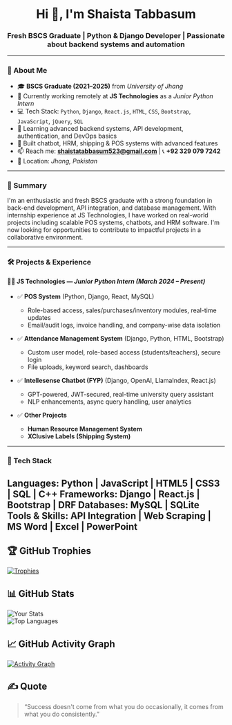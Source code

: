 <h1 align="center">Hi 👋, I'm Shaista Tabbasum</h1>
<h3 align="center">Fresh BSCS Graduate | Python & Django Developer | Passionate about backend systems and automation</h3>

---

### 🧾 About Me

- 🎓 **BSCS Graduate (2021–2025)** from *University of Jhang*
- 🔭 Currently working remotely at **JS Technologies** as a *Junior Python Intern*
- 💻 Tech Stack: `Python`, `Django`, `React.js`, `HTML`, `CSS`, `Bootstrap`, `JavaScript`, `jQuery`, `SQL`
- 🌱 Learning advanced backend systems, API development, authentication, and DevOps basics
- 🤖 Built chatbot, HRM, shipping & POS systems with advanced features
- 📫 Reach me: **shaistatabbasum523@gmail.com** | 📞 **+92 329 079 7242**
- 📍 Location: *Jhang, Pakistan*

---

### 💼 Summary

I'm an enthusiastic and fresh BSCS graduate with a strong foundation in back-end development, API integration, and database management. With internship experience at JS Technologies, I have worked on real-world projects including scalable POS systems, chatbots, and HRM software. I'm now looking for opportunities to contribute to impactful projects in a collaborative environment.

---

### 🛠️ Projects & Experience

#### 👩‍💻 **JS Technologies** — *Junior Python Intern (March 2024 – Present)*  
- ✅ **POS System** (Python, Django, React, MySQL)  
  - Role-based access, sales/purchases/inventory modules, real-time updates  
  - Email/audit logs, invoice handling, and company-wise data isolation

- ✅ **Attendance Management System** (Django, Python, HTML, Bootstrap)  
  - Custom user model, role-based access (students/teachers), secure login  
  - File uploads, keyword search, dashboards

- ✅ **Intellesense Chatbot (FYP)** (Django, OpenAI, LlamaIndex, React.js)  
  - GPT-powered, JWT-secured, real-time university query assistant  
  - NLP enhancements, async query handling, user analytics

- ✅ **Other Projects**  
  - **Human Resource Management System**  
  - **XClusive Labels (Shipping System)**

---

### 🧰 Tech Stack

 
Languages:       Python | JavaScript | HTML5 | CSS3 | SQL | C++
Frameworks:      Django | React.js | Bootstrap | DRF
Databases:       MySQL | SQLite
Tools & Skills:  API Integration | Web Scraping | MS Word | Excel | PowerPoint
---

## 🏆 GitHub Trophies  
[![Trophies](https://github-profile-trophy.vercel.app/?username=shaista020&theme=dracula&no-frame=true&row=2&column=4)](https://github.com/ryo-ma/github-profile-trophy)

## 📊 GitHub Stats  
![Your Stats](https://github-readme-stats.vercel.app/api?username=shaista020&show_icons=true&theme=algolia)  
![Top Languages](https://github-readme-stats.vercel.app/api/top-langs/?username=shaista020&layout=compact&theme=algolia)

## 📈 GitHub Activity Graph  
[![Activity Graph](https://github-readme-activity-graph.vercel.app/graph?username=shaista020&theme=github-compact)](https://github.com/ashutosh00710/github-readme-activity-graph)

## ✍️ Quote  
> “Success doesn't come from what you do occasionally, it comes from what you do consistently.”
